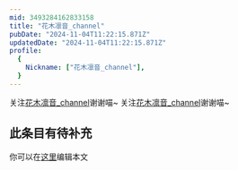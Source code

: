 ```yaml
---
mid: 3493284162833158
title: "花木凛音_channel"
pubDate: "2024-11-04T11:22:15.871Z"
updatedDate: "2024-11-04T11:22:15.871Z"
profile:
  {
    Nickname: ["花木凛音_channel"],
  }
---
```


关注[花木凛音_channel](https://space.bilibili.com/3493284162833158)谢谢喵~ 关注[花木凛音_channel](https://space.bilibili.com/3493284162833158)谢谢喵~

## 此条目有待补充
你可以在[这里](https://github.com/Yuhanawa/VTuber.ICU-Content/edit/master/v/花木凛音_channel/index.md)编辑本文
